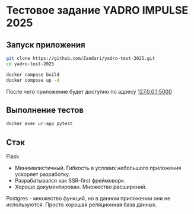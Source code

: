 # Тестовое задание YADRO IMPULSE 2025

## Запуск приложения
```sh
git clone https://github.com/Zandari/yadro-test-2025.git
cd yadro-test-2025

docker compose build
docker compose up -d
```
После чего приложение будет доступно по адресу [127.0.0.1:5000](http://127.0.0.1:5000/)

## Выполнение тестов

```sh
docker exec ur-app pytest
```

## Стэк
Flask
- Минималистичный. Гибкость в услових небольшого приложения ускоряет разработку.
- Разрабатывался как SSR-first фреймоворк.
- Хорошо документирован. Множество расширений.

Postgres - множество функций, но в данном приложении они не используются. Просто хорошая реляционная база данных.

